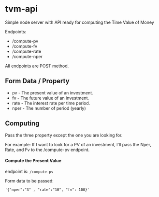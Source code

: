 # tvm-api
Simple node server with API ready for computing the Time Value of Money

Endpoints:
- /compute-pv
- /compute-fv
- /compute-rate
- /compute-nper

All endpoints are POST method.

## Form Data / Property
- pv - The present value of an investment.
- fv - The future value of an investment.
- rate - The interest rate per time period.
- nper - The number of period (yearly)

## Computing

Pass the three property except the one you are looking for.

For example: If I want to look for a PV of an investment, I'll pass the Nper, Rate, and Fv to the /compute-pv endpoint.

#### Compute the Present Value
endpoint is: ```/compute-pv```

Form data to be passed: 
```
'{"nper":"3" , "rate":"10", "fv": 100}'
```

